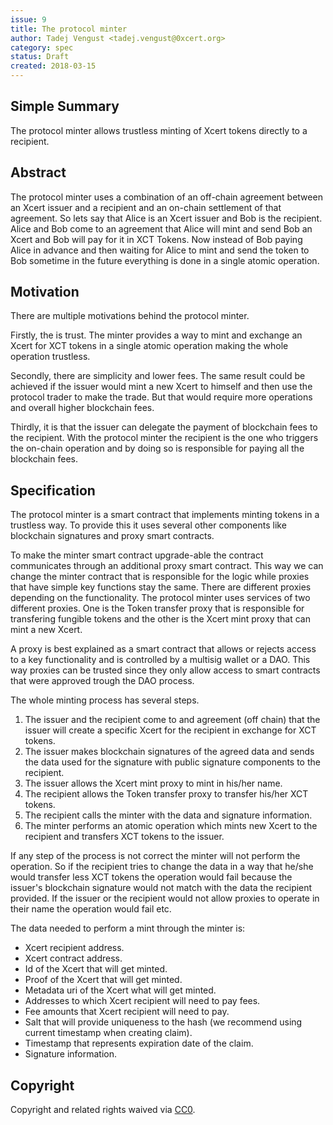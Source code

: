 ```yaml
---
issue: 9
title: The protocol minter
author: Tadej Vengust <tadej.vengust@0xcert.org>
category: spec
status: Draft
created: 2018-03-15
---
```


## Simple Summary

The protocol minter allows trustless minting of Xcert tokens directly to a recipient.

## Abstract

The protocol minter uses a combination of an off-chain agreement between an Xcert issuer and a recipient and an on-chain settlement of that agreement. So lets say that Alice is an Xcert issuer and Bob is the recipient. Alice and Bob come to an agreement that Alice will mint and send Bob an Xcert and Bob will pay for it in XCT Tokens. Now instead of Bob paying Alice in advance and then waiting for Alice to mint and send the token to Bob sometime in the future everything is done in a single atomic operation. 

## Motivation

There are multiple motivations behind the protocol minter. 

Firstly, the is trust. The minter provides a way to mint and exchange an Xcert for XCT tokens in a single atomic operation making the whole operation trustless. 

Secondly, there are simplicity and lower fees. The same result could be achieved if the issuer would mint a new Xcert to himself and then use the protocol trader to make the trade. But that would require more operations and overall higher blockchain fees. 

Thirdly, it is that the issuer can delegate the payment of blockchain fees to the recipient. With the protocol minter the recipient is the one who triggers the on-chain operation and by doing so is responsible for paying all the blockchain fees.

## Specification

The protocol minter is a smart contract that implements minting tokens in a trustless way. To provide this it uses several other components like blockchain signatures and proxy smart contracts. 

To make the minter smart contract upgrade-able the contract communicates through an additional proxy smart contract. This way we can change the minter contract that is responsible for the logic while proxies that have simple key functions stay the same. There are different proxies depending on the functionality. The protocol minter uses services of two different proxies. One is the Token transfer proxy that is responsible for transfering fungible tokens and the other is the Xcert mint proxy that can mint a new Xcert. 

A proxy is best explained as a smart contract that allows or rejects access to a key functionality and is controlled by a multisig wallet or a DAO. This way proxies can be trusted since they only allow access to smart contracts that were approved trough the DAO process.

The whole minting process has several steps.
1. The issuer and the recipient come to and agreement (off chain) that the issuer will create a specific Xcert for the recipient in exchange for XCT tokens.
2. The issuer makes blockchain signatures of the agreed data and sends the data used for the signature with public signature components to the recipient.
3. The issuer allows the Xcert mint proxy to mint in his/her name.
4. The recipient allows the Token transfer proxy to transfer his/her XCT tokens.
5. The recipient calls the minter with the data and signature information.
6. The minter performs an atomic operation which mints new Xcert to the recipient and transfers XCT tokens to the issuer.

If any step of the process is not correct the minter will not perform the operation. So if the recipient tries to change the data in a way that he/she would transfer less XCT tokens the operation would fail because the issuer's blockchain signature would not match with the data the recipient provided. If the issuer or the recipient would not allow proxies to operate in their name the operation would fail etc.

The data needed to perform a mint through the minter is:
* Xcert recipient address. 
* Xcert contract address.
* Id of the Xcert that will get minted.
* Proof of the Xcert that will get minted.
* Metadata uri of the Xcert what will get minted.
* Addresses to which Xcert recipient will need to pay fees. 
* Fee amounts that Xcert recipient will need to pay.
* Salt that will provide uniqueness to the hash (we recommend using current timestamp when creating claim).
* Timestamp that represents expiration date of the claim.
* Signature information. 

## Copyright

Copyright and related rights waived via [CC0](https://creativecommons.org/publicdomain/zero/1.0/).
